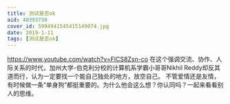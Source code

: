 ```yaml
---
title: 测试是否ok
aid: 40393730
cover_id: 5994941545415149074.jpg
date: 2019-1-11
tags: [测试是否ok]
---
```

https://www.youtube.com/watch?v=FlCS8Zsn-co
在这个强调交流、协作、人际关系的时代，加州大学-伯克利分校的计算机系学霸小哥哥Nikhil Reddy却反其道而行，认为一定要找一个能自己独处的地方，放空自己。
不管爱情还是友情，有时候做一条“单身狗”都挺重要的。为什么他会这么想？你认同吗？一起来看看别人的思维。
